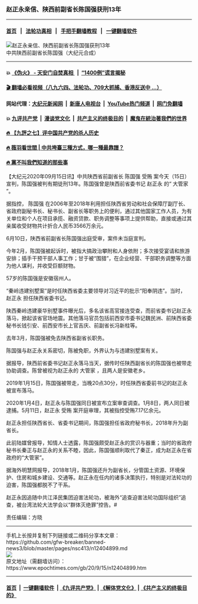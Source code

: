 ### 赵正永亲信、陕西前副省长陈国强获刑13年
------------------------

#### [首页](https://github.com/gfw-breaker/banned-news3/blob/master/README.md) &nbsp;&nbsp;|&nbsp;&nbsp; [法轮功真相](https://github.com/begood0513/basic/blob/master/README.md)  &nbsp;&nbsp;|&nbsp;&nbsp; [手把手翻墙教程](https://github.com/gfw-breaker/guides/wiki)  &nbsp;&nbsp;|&nbsp;&nbsp; [一键翻墙软件](https://github.com/gfw-breaker/nogfw/blob/master/README.md)  



<div><img alt="赵正永亲信、陕西前副省长陈国强获刑13年" class="attachment-djy_600_400 size-djy_600_400 wp-post-image" src="https://i.epochtimes.com/assets/uploads/2019/03/421f0c928c516b1d0d1fdfc3970bec8e-600x400.jpg"/>
<div class="caption">
 中共陕西前副省长陈国强（大纪元合成）
</div></div><hr/>

#### 💥 [《伪火》 - 天安门自焚真相 ](http://158.247.203.241:10000/videos/blog/weihuo.html)&nbsp; |&nbsp; [“1400例”谎言揭秘  ](http://158.247.203.241:10000/videos/blog/jiexi1400.html)

#### [ 🎬  翻墙必看视频（八九六四、法轮功、709大抓捕、香港反送中 ...）](https://github.com/gfw-breaker/links/blob/master/banned.md)

#### 网站代理：[大纪元新闻网](http://158.247.203.241:10080/gb/) &nbsp;|&nbsp; [新唐人电视台](http://158.247.203.241:8808/gb/)  &nbsp;|&nbsp; [YouTube热门频道](http://158.247.203.241/youtube.html) &nbsp;|&nbsp; [网门免翻墙](http://158.247.203.241:11000/show.aspx?name=ogHome)

#### 💥 [九评共产党](http://158.247.203.241:10000/videos/res/jiuping/)&nbsp; |&nbsp; [漫谈党文化](http://158.247.203.241:10000/videos/res/mtdwh/)&nbsp; |&nbsp; [共产主义的终极目的](http://158.247.203.241:10000/videos/res/zjmd/)&nbsp; |&nbsp; [魔鬼在統治著我們的世界](http://158.247.203.241:10000/videos/res/TheSpecter/)  

#### [ 🔥  【九評之七】评中国共产党的杀人历史](http://158.247.203.241:10000/videos/news/../res/jiuping/index.html)

#### [ 🔥  薇羽看世間 | 中共垮臺三種方式，哪一種最靠譜？](http://158.247.203.241:10000/videos/news/weiyu01.html)

#### [ 🔥  黨不叫我們知道的那些事](http://158.247.203.241:10000/videos/news/truth02.html)

<div><p>
 【大纪元2020年09月15日讯】中共陕西省前副省长
 <ok href="https://www.epochtimes.com/gb/tag/%E9%99%88%E5%9B%BD%E5%BC%BA.html">
  陈国强
 </ok>
 <ok href="https://www.epochtimes.com/gb/tag/%E5%8F%97%E8%B4%BF.html">
  受贿
 </ok>
 案今天（15日）宣判，陈国强被判有期徒刑13年。陈国强曾是陕西前省委书记
 <ok href="https://www.epochtimes.com/gb/tag/%E8%B5%B5%E6%AD%A3%E6%B0%B8.html">
  赵正永
 </ok>
 的“
 <ok href="https://www.epochtimes.com/gb/tag/%E5%A4%A7%E7%AE%A1%E5%AE%B6.html">
  大管家
 </ok>
 ”。
</p>
<p>
 据指控，
 <ok href="https://www.epochtimes.com/gb/tag/%E9%99%88%E5%9B%BD%E5%BC%BA.html">
  陈国强
 </ok>
 在2006年至2018年利用担任陕西省劳动和社会保障厅副厅长、省政府副秘书长、秘书长、副省长等职务上的便利，通过其他国家工作人员，为有关单位和个人在项目承揽、融资贷款、职务调整等事项上提供帮助，直接或通过其亲属收受财物共计折合人民币3566万余元。
</p>
<p>
 6月10日，陕西省前副省长陈国强出庭受审，案件未当庭宣判。
</p>
<p>
 今年2月，陈国强被起诉时，被指大搞政治攀附和人身依附；多次接受宴请和旅游安排；插手干预干部人事工作；甘于被“围猎”，在企业经营、干部职务调整等方面为他人谋利，并收受巨额财物。
</p>
<p>
 57岁的陈国强是安徽宿州人。
</p>
<p>
 “秦岭违建别墅案”是时任陕西省委主要领导对习近平的批示“阳奉阴违”。当时，
 <ok href="https://www.epochtimes.com/gb/tag/%E8%B5%B5%E6%AD%A3%E6%B0%B8.html">
  赵正永
 </ok>
 担任陕西省委书记。
</p>
<p>
 陕西秦岭违建豪华别墅事件曝光后，多名该省高官接连受查，而前省委书记赵正永落马，掀起该省官场地震。其他落马官员包括前西安市委书记魏民洲、前陕西省委秘书长钱引安、前西安市长上官吉庆、前副省长冯新柱等。
</p>
<p>
 去年3月，陈国强被免去陕西省副省长职务。
</p>
<p>
 陈国强与赵正永关系密切，陈被免职，外界认为与违建别墅案有关。
</p>
<p>
 据报导，陕西前省委书记赵正永落马当天，据传时任陕西副省长的陈国强也被带走协助调查。陈曾被视为赵正永的
 <ok href="https://www.epochtimes.com/gb/tag/%E5%A4%A7%E7%AE%A1%E5%AE%B6.html">
  大管家
 </ok>
 ，且两人是安徽老乡。
</p>
<p>
 2019年1月15日，陈国强被带走，当晚20点30分，时任陕西省委前书记的赵正永被宣布落马。
</p>
<p>
 2020年1月4日，赵正永与陈国强同日被宣布立案审查调查。1月8日，两人同日被逮捕。5月11日，赵正永
 <ok href="https://www.epochtimes.com/gb/tag/%E5%8F%97%E8%B4%BF.html">
  受贿
 </ok>
 案开庭审理，其被指控受贿7.17亿余元。
</p>
<p>
 赵正永担任陕西省长、省委书记期间，陈国强担任省政府秘书长，2018年升为副省长。
</p>
<p>
 此前陆媒曾报导，知情人士透露，陈国强颇受赵正永的赏识与器重；当时的省政府秘书长秦正与赵正永的关系不睦，因此，陈国强顺利取代了秦正，成为赵正永在省政府的“大管家”。
</p>
<p>
 据海外明慧网报导，2018年1月，陈国强还升为副省长，分管国土资源、环境保护、住房和城乡建设、交通等。赵正永在任内的诸多决策执行，特别是对法轮功的迫害，陈国强都脱不了干系。
</p>
<p>
 赵正永因追随中共江泽民集团迫害法轮功，被海外“追查迫害法轮功国际组织”追查，被台湾法轮大法学会以“群体灭绝罪”控告。#
</p>
<p>
 责任编辑：方晓
</p>
</div>
<hr/>
手机上长按并复制下列链接或二维码分享本文章：<br/>
https://github.com/gfw-breaker/banned-news3/blob/master/pages/nsc413/n12404899.md <br/>
<a href='https://github.com/gfw-breaker/banned-news3/blob/master/pages/nsc413/n12404899.md'><img src='https://github.com/gfw-breaker/banned-news3/blob/master/pages/nsc413/n12404899.md.png'/></a> <br/>
原文地址（需翻墙访问）：https://www.epochtimes.com/gb/20/9/15/n12404899.htm


------------------------
#### [首页](https://github.com/gfw-breaker/banned-news3/blob/master/README.md) &nbsp;|&nbsp; [一键翻墙软件](https://github.com/gfw-breaker/nogfw/blob/master/README.md) &nbsp;| [《九评共产党》](https://github.com/gfw-breaker/9ping.md/blob/master/README.md#九评之一评共产党是什么) | [《解体党文化》](https://github.com/gfw-breaker/jtdwh.md/blob/master/README.md) | [《共产主义的终极目的》](https://github.com/gfw-breaker/gczydzjmd.md/blob/master/README.md)


<img src='http://gfw-breaker.win/banned-news3/pages/nsc413/n12404899.md' width='0px' height='0px'/>